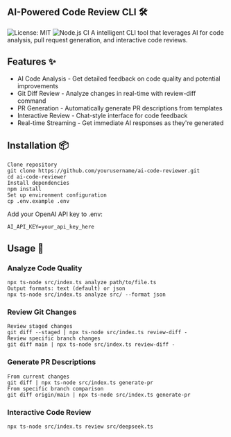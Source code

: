## AI-Powered Code Review CLI 🛠️
![License: MIT](https://img.shields.io/badge/License-MIT-yellow.svg)
![Node.js CI](https://github.com/yourusername/ai-code-reviewer/actions/workflows/node.js.yml/badge.svg)
A intelligent CLI tool that leverages AI for code analysis, pull request generation, and interactive code reviews.

## Features ✨
- AI Code Analysis - Get detailed feedback on code quality and potential improvements
- Git Diff Review - Analyze changes in real-time with review-diff command
- PR Generation - Automatically generate PR descriptions from templates
- Interactive Review - Chat-style interface for code feedback
- Real-time Streaming - Get immediate AI responses as they're generated

## Installation 📦
```
Clone repository
git clone https://github.com/yourusername/ai-code-reviewer.git
cd ai-code-reviewer
Install dependencies
npm install
Set up environment configuration
cp .env.example .env
```
Add your OpenAI API key to .env:
```
AI_API_KEY=your_api_key_here
```

## Usage 🚀

### Analyze Code Quality
```
npx ts-node src/index.ts analyze path/to/file.ts
Output formats: text (default) or json
npx ts-node src/index.ts analyze src/ --format json
```

### Review Git Changes
```
Review staged changes
git diff --staged | npx ts-node src/index.ts review-diff -
Review specific branch changes
git diff main | npx ts-node src/index.ts review-diff -
```

### Generate PR Descriptions
```
From current changes
git diff | npx ts-node src/index.ts generate-pr
From specific branch comparison
git diff origin/main | npx ts-node src/index.ts generate-pr
```

### Interactive Code Review
```
npx ts-node src/index.ts review src/deepseek.ts
```